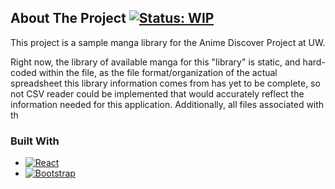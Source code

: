 
<!-- ABOUT THE PROJECT -->
## About The Project [![Status: WIP](https://img.shields.io/badge/Status-WIP-red)](https://www.repostatus.org/#wip)
This project is a sample manga library for the Anime Discover Project at UW.

Right now, the library of available manga for this "library" is static, and hard-coded within the file, as the file format/organization of the actual spreadsheet this library information comes from has yet to be complete, so not CSV reader could be implemented that would accurately reflect the information needed for this application. Additionally, all files associated with th


[React.js]: https://img.shields.io/badge/React-20232A?style=for-the-badge&logo=react&logoColor=61DAFB
[React-url]: https://reactjs.org/
[Bootstrap.com]: https://img.shields.io/badge/Bootstrap-563D7C?style=for-the-badge&logo=bootstrap&logoColor=white
[Bootstrap-url]: https://getbootstrap.com

### Built With
* [![React][React.js]][React-url]
* [![Bootstrap][Bootstrap.com]][Bootstrap-url]
